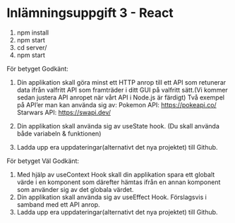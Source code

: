 # Inlämningsuppgift 3 - React

1. npm install
2. npm start
3. cd server/
4. npm start


För betyget Godkänt:

1. Din applikation skall göra minst ett HTTP anrop till ett API som retunerar data ifrån valfritt API som
framträder i ditt GUI på valfritt sätt.(Vi kommer sedan justera API anropet när vårt API i Node.js är
färdigt)
Två exempel på API’er man kan använda sig av:
Pokemon API: https://pokeapi.co/
Starwars API: https://swapi.dev/

2. Din applikation skall använda sig av useState hook. (Du skall använda både variabeln & funktionen)
3. Ladda upp era uppdateringar(alternativt det nya projektet) till Github.

För betyget Väl Godkänt:

1. Med hjälp av useContext Hook skall din applikation spara ett globalt värde i en komponent som
därefter hämtas ifrån en annan komponent som använder sig av det globala värdet.
2. Din applikation skall använda sig av useEffect Hook. Förslagsvis i samband med ett API anrop.
3. Ladda upp era uppdateringar(alternativt det nya projektet) till Github.